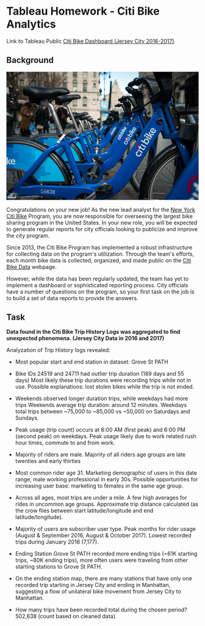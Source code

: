 # Tableau Homework - Citi Bike Analytics

Link to Tableau Public [Citi Bike Dashboard (Jersey City 2016-2017)]( https://public.tableau.com/profile/melissa.monroe#!/vizhome/citibike_16192476040720/DashboardSummary) 

## Background

![Citi-Bikes](images/citibike.jpg)

Congratulations on your new job! As the new lead analyst for the [New York Citi Bike](https://en.wikipedia.org/wiki/Citi_Bike) Program, you are now responsible for overseeing the largest bike sharing program in the United States. In your new role, you will be expected to generate regular reports for city officials looking to publicize and improve the city program.

Since 2013, the Citi Bike Program has implemented a robust infrastructure for collecting data on the program's utilization. Through the team's efforts, each month bike data is collected, organized, and made public on the [Citi Bike Data](https://www.citibikenyc.com/system-data) webpage.

However, while the data has been regularly updated, the team has yet to implement a dashboard or sophisticated reporting process. City officials have a number of questions on the program, so your first task on the job is to build a set of data reports to provide the answers.

## Task

**Data found in the Citi Bike Trip History Logs was aggregated to find unexpected phenomena. (Jersey City Data in 2016 and 2017)** 

Analyzation of Trip History logs revealed: 

- Most popular start and end station in dataset: Grove St PATH

- Bike IDs 24519 and 24711 had outlier trip duration (189 days and 55 days) Most likely these trip durations were recording trips while not in use. Possible explanations: lost stolen bikes while the trip is not ended.

- Weekends observed longer duration trips, while weekdays had more trips Weekends average trip duration: around 12 minutes. Weekdays total trips between ~75,000 to ~85,000 vs ~50,000 on Saturdays and Sundays.

- Peak usage (trip count) occurs at 8:00 AM (first peak) and 6:00 PM (second peak) on weekdays. Peak usage likely due to work related rush hour times, commute to and from work.

- Majority of riders are male. Majority of all riders age groups are late twenties and early thirties

- Most common rider age 31. Marketing demographic of users in this date range, male working professional in early 30s. Possible opportunities for increasing user base: marketing to females in the same age group.

- Across all ages, most trips are under a mile. A few high averages for rides in uncommon age groups. Approximate trip distance calculated (as the crow flies between start latitude/longitude and end latitude/longitude).

- Majority of users are subscriber user type. Peak months for rider usage (August & September 2016, August & October 2017). Lowest recorded trips during January 2016 (7,177).

- Ending Station Grove St PATH recorded more ending trips (~61K starting trips, ~80K ending trips), more often users were traveling from other starting stations to Grove St PATH. 

- On the ending station map, there are many stations that have only one recorded trip starting in Jersey City and ending in Manhattan, suggesting a flow of unilateral bike movement from Jersey City to Manhattan.

* How many trips have been recorded total during the chosen period? 502,638 (count based on cleaned data).
